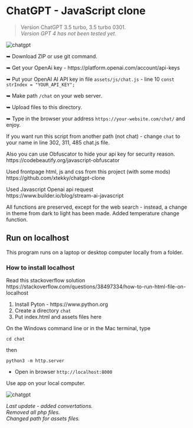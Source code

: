 <h1>ChatGPT - JavaScript clone</h1>
<blockquote><p>Version ChatGPT 3.5 turbo, 3.5 turbo 0301.<br>
 <em>Version GPT 4 has not been tested yet.</em></p></blockquote>
<img src="https://github.com/alexsky177/chatgpt/blob/main/screen_dark.png?raw=true" alt="chatgpt"/>
<p>&#10149; Download ZIP or use git command.</p> 
<p>&#10149; Get your OpenAi key - https://platform.openai.com/account/api-keys</p>
<p>&#10149; Put your OpenAI AI API key in file <code>assets/js/chat.js</code> - line 10 <code>const strIndex = "YOUR_API_KEY";</code></p>
<p>&#10149; Make path <code>/chat</code> on your web server.</p>
<p>&#10149; Upload files to this directory.</p>
<p>&#10149; Type in the browser your address <code>https://your-website.com/chat/</code> and enjoy.</p>
<p>If you want run this script from another path (not chat) - change <code>chat</code> to your name in line 302, 311, 485 chat.js file.</p>
<p>Also you can use Obfuscator to hide your api key for security reason.<br>
https://codebeautify.org/javascript-obfuscator</p>
<p>Used frontpage html, js and css from this project (with some mods)<br>
https://github.com/xtekky/chatgpt-clone</p>
<p>Used Javascript Openai api request<br>
https://www.builder.io/blog/stream-ai-javascript</p>
<p>All functions are preserved, except for the web search - instead, a change in theme from dark to light has been made. Added temperature change function.</p>
<h2>Run on localhost</h2>
<p>This program runs on a laptop or desktop computer locally from a folder.</p>
<h3>How to install localhost</h3>
<p>Read this stackoverflow solution<br>
https://stackoverflow.com/questions/38497334/how-to-run-html-file-on-localhost</p>
<ol>
<li>Install Pyton - https://www.python.org</li>
<li>Сreate a directory <code>chat</code></li>
<li>Put index.html and assets files here</li>
</ol>
<div>
On the Windows command line or in the Mac terminal, type <pre><code>cd chat</code></pre> then<pre><code>python3 -m http.server</code></pre></div>
<ul>
 <li> Open in browser <code>http://localhost:8000</code></li>
 </ul>
<p> Use app on your local computer.</p>
<img src="https://github.com/alexsky177/chatgpt/blob/main/screen_light.png?raw=true" alt="chatgpt"/>
<p><em>Last update - added convertations.<br> 
Removed all php files.<br>
Changed path for assets files.</em></p>
